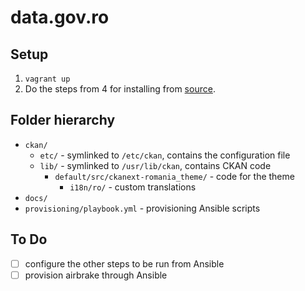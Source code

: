 # data.gov.ro

## Setup

1. `vagrant up`
2. Do the steps from 4 for installing from [source](http://docs.ckan.org/en/ckan-2.3/maintaining/installing/install-from-source.html).

## Folder hierarchy

- `ckan/`
  - `etc/` - symlinked to `/etc/ckan`, contains the configuration file
  - `lib/` - symlinked to `/usr/lib/ckan`, contains CKAN code
    - `default/src/ckanext-romania_theme/` - code for the theme
      - `i18n/ro/` - custom translations
- `docs/`
- `provisioning/playbook.yml` - provisioning Ansible scripts

## To Do

- [ ] configure the other steps to be run from Ansible
- [ ] provision airbrake through Ansible
